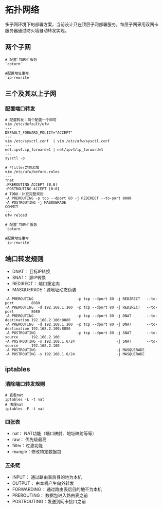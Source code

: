# 拓扑网络

多子网环境下的部署方案，当前设计只在顶层子网部署服务，每层子网采用双网卡服务器通过防火墙自动转发实现。

## 两个子网

```
# 配置`TURN`服务
`coturn`

#配置地址重写
`ip-rewrite`
```

## 三个及其以上子网

### 配置端口转发

```
# 配置转发：两个配置一个即可
vim /etc/default/ufw
---
DEFAULT_FORWARD_POLICY="ACCEPT"
---
vim /etc/sysctl.conf  | vim /etc/ufw/sysctl.conf
---
net.ipv4.ip_forward=1 | net/ipv4/ip_forward=1
---
sysctl -p

# *filter之前添加
vim /etc/ufw/before.rules
---
*nat
:PREROUTING ACCEPT [0:0]
:POSTROUTING ACCEPT [0:0]
# TODO：补充完整规则
-A PREROUTING -p tcp --dport 80 -j REDIRECT --to-port 8080
-A POSTROUTING -j MASQUERADE
COMMIT
---
ufw reload

# 配置`TURN`服务
`coturn`

#配置地址重写
`ip-rewrite`
```

## 端口转发规则

* DNAT：      目标IP转换
* SNAT：      源IP转换
* REDIRECT：  端口重定向
* MASQUERADE：源地址动态伪装

```
-A PREROUTING                    -p tcp --dport 80 -j REDIRECT   --to-port        8080
-A PREROUTING  -d 192.168.1.100  -p tcp --dport 80 -j REDIRECT   --to-port        8080
-A PREROUTING                    -p tcp --dport 80 -j DNAT       --to-destination 192.168.2.100:8080
-A PREROUTING  -d 192.168.1.100  -p tcp --dport 80 -j DNAT       --to-destination 192.168.2.100:8080
-A POSTROUTING                   -p tcp --dport 80 -j SNAT       --to-source      192.168.2.100
-A POSTROUTING -s 192.168.1.0/24                   -j SNAT       --to-source      192.168.2.100
-A POSTROUTING                                     -j MASQUERADE
-A POSTROUTING -s 192.168.1.0/24                   -j MASQUERADE
```

## iptables

### 清除端口转发规则

```
# 查看nat
iptables -L -t nat
# 清理nat
iptables -F -t nat
```

### 四张表

* nat：   NAT功能（端口映射、地址映射等等）
* raw：   优先级最高
* filter：过滤功能
* mangle：修改特定数据包

### 五条链

* INPUT：      通过路由表后目的地为本机
* OUTPUT：     由本机产生向外转发
* FORWARDING： 通过路由表后目的地不为本机
* PREROUTING： 数据包进入路由表之前
* POSTROUTING：发送到网卡接口之前
